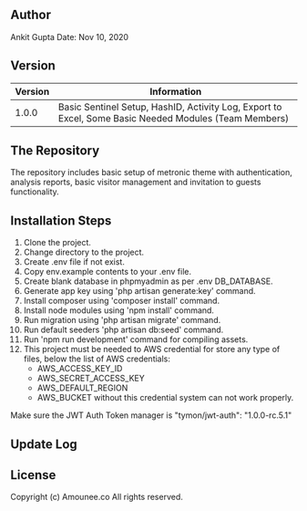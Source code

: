 ## Author
Ankit Gupta
Date: Nov 10, 2020

## Version

| Version | Information |
|  -----  |    -----    |
|  1.0.0  |  Basic Sentinel Setup, HashID, Activity Log, Export to Excel, Some Basic Needed Modules (Team Members)|

## The Repository
The repository includes basic setup of metronic theme with authentication, analysis reports, basic visitor management and invitation to guests functionality.

## Installation Steps
1. Clone the project.
2. Change directory to the project.
3. Create .env file if not exist.
4. Copy env.example contents to your .env file.
5. Create blank database in phpmyadmin as per .env DB_DATABASE.
6. Generate app key using 'php artisan generate:key' command.
7. Install composer using 'composer install' command.
8. Install node modules using 'npm install' command.
9. Run migration using 'php artisan migrate' command.
10. Run default seeders 'php artisan db:seed' command.
11. Run 'npm run development' command for compiling assets. 
12. This project must be needed to AWS credential for store any type of files, below the list of AWS credentials:
	- AWS_ACCESS_KEY_ID
	- AWS_SECRET_ACCESS_KEY
	- AWS_DEFAULT_REGION
	- AWS_BUCKET
without this credential system can not work properly.

Make sure the JWT Auth Token manager is "tymon/jwt-auth": "1.0.0-rc.5.1"

## Update Log

## License
Copyright (c) Amounee.co All rights reserved.
